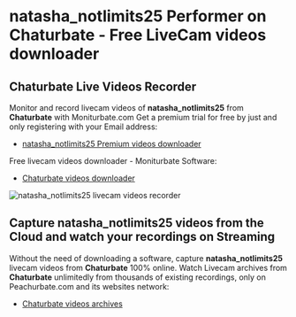 # natasha_notlimits25 Performer on Chaturbate - Free LiveCam videos downloader

## Chaturbate Live Videos Recorder

Monitor and record livecam videos of **natasha_notlimits25** from **Chaturbate** with Moniturbate.com
Get a premium trial for free by just and only registering with your Email address:
* [natasha_notlimits25 Premium videos downloader](https://moniturbate.com/request-demo-licence-key.html)

Free livecam videos downloader - Moniturbate Software:
* [Chaturbate videos downloader](https://moniturbate.com/moniturbate-download-software.html)

![natasha_notlimits25 livecam videos recorder](https://peachurnet.com/templates/moniturbate-software.png)


## Capture natasha_notlimits25 videos from the Cloud and watch your recordings on Streaming

Without the need of downloading a software, capture **natasha_notlimits25** livecam videos from **Chaturbate** 100% online.
Watch Livecam archives from **Chaturbate** unlimitedly from thousands of existing recordings, only on Peachurbate.com and its websites network:
* [Chaturbate videos archives](https://peachurnet.com/)